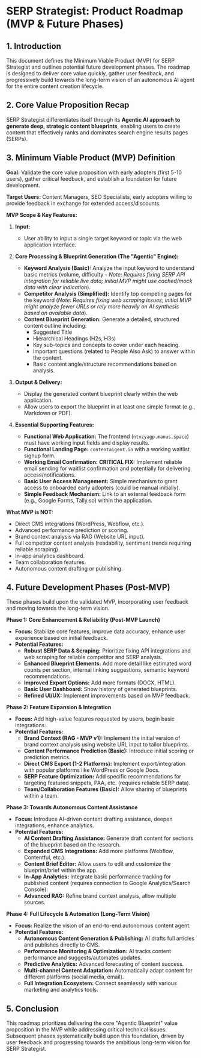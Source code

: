 # SERP Strategist: Product Roadmap (MVP & Future Phases)

## 1. Introduction

This document defines the Minimum Viable Product (MVP) for SERP Strategist and outlines potential future development phases. The roadmap is designed to deliver core value quickly, gather user feedback, and progressively build towards the long-term vision of an autonomous AI agent for the entire content creation lifecycle.

## 2. Core Value Proposition Recap

SERP Strategist differentiates itself through its **Agentic AI approach to generate deep, strategic content blueprints**, enabling users to create content that effectively ranks and dominates search engine results pages (SERPs).

## 3. Minimum Viable Product (MVP) Definition

**Goal:** Validate the core value proposition with early adopters (first 5-10 users), gather critical feedback, and establish a foundation for future development.

**Target Users:** Content Managers, SEO Specialists, early adopters willing to provide feedback in exchange for extended access/discounts.

**MVP Scope & Key Features:**

1.  **Input:**
    *   User ability to input a single target keyword or topic via the web application interface.

2.  **Core Processing & Blueprint Generation (The "Agentic" Engine):**
    *   **Keyword Analysis (Basic):** Analyze the input keyword to understand basic metrics (volume, difficulty - *Note: Requires fixing SERP API integration for reliable live data; initial MVP might use cached/mock data with clear indication*).
    *   **Competitor Analysis (Simplified):** Identify top competing pages for the keyword (*Note: Requires fixing web scraping issues; initial MVP might analyze fewer URLs or rely more heavily on AI synthesis based on available data*).
    *   **Content Blueprint Generation:** Generate a detailed, structured content outline including:
        *   Suggested Title
        *   Hierarchical Headings (H2s, H3s)
        *   Key sub-topics and concepts to cover under each heading.
        *   Important questions (related to People Also Ask) to answer within the content.
        *   Basic content angle/structure recommendations based on analysis.

3.  **Output & Delivery:**
    *   Display the generated content blueprint clearly within the web application.
    *   Allow users to export the blueprint in at least one simple format (e.g., Markdown or PDF).

4.  **Essential Supporting Features:**
    *   **Functional Web Application:** The frontend (`ntvzyagp.manus.space`) must have working input fields and display results.
    *   **Functional Landing Page:** `contentaigent.in` with a working waitlist signup form.
    *   **Working Email Confirmation:** **CRITICAL FIX:** Implement reliable email sending for waitlist confirmation and potentially for delivering access/notifications.
    *   **Basic User Access Management:** Simple mechanism to grant access to onboarded early adopters (could be manual initially).
    *   **Simple Feedback Mechanism:** Link to an external feedback form (e.g., Google Forms, Tally.so) within the application.

**What MVP is NOT:**
*   Direct CMS integrations (WordPress, Webflow, etc.).
*   Advanced performance prediction or scoring.
*   Brand context analysis via RAG (Website URL input).
*   Full competitor content analysis (readability, sentiment trends requiring reliable scraping).
*   In-app analytics dashboard.
*   Team collaboration features.
*   Autonomous content drafting or publishing.

## 4. Future Development Phases (Post-MVP)

These phases build upon the validated MVP, incorporating user feedback and moving towards the long-term vision.

**Phase 1: Core Enhancement & Reliability (Post-MVP Launch)**
*   **Focus:** Stabilize core features, improve data accuracy, enhance user experience based on initial feedback.
*   **Potential Features:**
    *   **Robust SERP Data & Scraping:** Prioritize fixing API integrations and web scraping for reliable competitor and SERP analysis.
    *   **Enhanced Blueprint Elements:** Add more detail like estimated word counts per section, internal linking suggestions, semantic keyword recommendations.
    *   **Improved Export Options:** Add more formats (DOCX, HTML).
    *   **Basic User Dashboard:** Show history of generated blueprints.
    *   **Refined UI/UX:** Implement improvements based on MVP feedback.

**Phase 2: Feature Expansion & Integration**
*   **Focus:** Add high-value features requested by users, begin basic integrations.
*   **Potential Features:**
    *   **Brand Context (RAG - MVP v1):** Implement the initial version of brand context analysis using website URL input to tailor blueprints.
    *   **Content Performance Prediction (Basic):** Introduce initial scoring or prediction metrics.
    *   **Direct CMS Export (1-2 Platforms):** Implement export/integration with popular platforms like WordPress or Google Docs.
    *   **SERP Feature Optimization:** Add specific recommendations for targeting featured snippets, PAA, etc. (requires reliable SERP data).
    *   **Team/Collaboration Features (Basic):** Allow sharing of blueprints within a team.

**Phase 3: Towards Autonomous Content Assistance**
*   **Focus:** Introduce AI-driven content drafting assistance, deepen integrations, enhance analytics.
*   **Potential Features:**
    *   **AI Content Drafting Assistance:** Generate draft content for sections of the blueprint based on the research.
    *   **Expanded CMS Integrations:** Add more platforms (Webflow, Contentful, etc.).
    *   **Content Brief Editor:** Allow users to edit and customize the blueprint/brief within the app.
    *   **In-App Analytics:** Integrate basic performance tracking for published content (requires connection to Google Analytics/Search Console).
    *   **Advanced RAG:** Refine brand context analysis, allow multiple sources.

**Phase 4: Full Lifecycle & Automation (Long-Term Vision)**
*   **Focus:** Realize the vision of an end-to-end autonomous content agent.
*   **Potential Features:**
    *   **Autonomous Content Generation & Publishing:** AI drafts full articles and publishes directly to CMS.
    *   **Performance Monitoring & Optimization:** AI tracks content performance and suggests/automates updates.
    *   **Predictive Analytics:** Advanced forecasting of content success.
    *   **Multi-channel Content Adaptation:** Automatically adapt content for different platforms (social media, email).
    *   **Full Integration Ecosystem:** Connect seamlessly with various marketing and analytics tools.

## 5. Conclusion

This roadmap prioritizes delivering the core "Agentic Blueprint" value proposition in the MVP while addressing critical technical issues. Subsequent phases systematically build upon this foundation, driven by user feedback and progressing towards the ambitious long-term vision for SERP Strategist.
